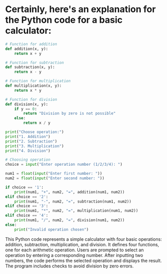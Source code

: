 # Certainly, here's an explanation for the Python code for a basic calculator: 
```python
# Function for addition
def addition(x, y):
    return x + y

# Function for subtraction
def subtraction(x, y):
    return x - y

# Function for multiplication
def multiplication(x, y):
    return x * y

# Function for division
def division(x, y):
    if y == 0:
        return "Division by zero is not possible"
    else:
        return x / y

print("Choose operation:")
print("1. Addition")
print("2. Subtraction")
print("3. Multiplication")
print("4. Division")

# Choosing operation
choice = input("Enter operation number (1/2/3/4): ")

num1 = float(input("Enter first number: "))
num2 = float(input("Enter second number: "))

if choice == '1':
    print(num1, "+", num2, "=", addition(num1, num2))
elif choice == '2':
    print(num1, "-", num2, "=", subtraction(num1, num2))
elif choice == '3':
    print(num1, "*", num2, "=", multiplication(num1, num2))
elif choice == '4':
    print(num1, "/", num2, "=", division(num1, num2))
else:
    print("Invalid operation chosen")
```

This Python code represents a simple calculator with four basic operations: addition, subtraction, multiplication, and division. It defines four functions, one for each arithmetic operation. Users are prompted to select an operation by entering a corresponding number. After inputting two numbers, the code performs the selected operation and displays the result. The program includes checks to avoid division by zero errors.

